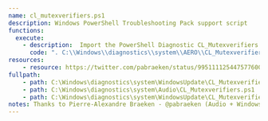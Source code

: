 ```yaml
---
name: cl_mutexverifiers.ps1
description: Windows PowerShell Troubleshooting Pack support script
functions:
  execute:
    - description:  Import the PowerShell Diagnostic CL_Mutexverifiers script and call runAfterCancelProcess to launch an executable.
      code: ". C:\\Windows\\diagnostics\\system\\AERO\\CL_Mutexverifiers.ps1   \nrunAfterCancelProcess calc.ps1"
resources: 
    - resource: https://twitter.com/pabraeken/status/995111125447577600
fullpath: 
    - path: C:\Windows\diagnostics\system\WindowsUpdate\CL_Mutexverifiers.ps1
    - path: C:\Windows\diagnostics\system\Audio\CL_Mutexverifiers.ps1
    - path: C:\Windows\diagnostics\system\WindowsUpdate\CL_Mutexverifiers.ps1
notes: Thanks to Pierre-Alexandre Braeken - @pabraeken (Audio + WindowsUpdate)
---
```

